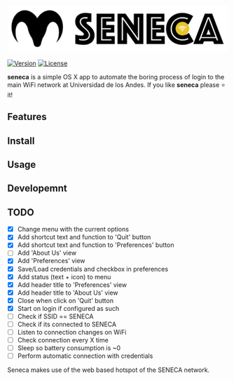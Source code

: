 ![](utils/img/banner.png)

[![Version](https://img.shields.io/badge/Version-v0.9c-brightgreen.svg)](https://ambar.cloud)
[![License](https://img.shields.io/badge/License-Fair%20Source%20v0.9-blue.svg)](https://github.com/RD17/ambar/blob/master/License.txt)

**seneca** is a simple OS X app to automate the boring process of login to the main WiFi network at Universidad de los Andes. If you like **seneca** please :star: it!



## Features

## Install

## Usage

## Developemnt

## TODO
- [x] Change menu with the current options
- [x] Add shortcut text and function to 'Quit' button
- [x] Add shortcut text and function to 'Preferences' button
- [ ] Add 'About Us' view
- [x] Add 'Preferences' view
- [x] Save/Load credentials and checkbox in preferences
- [x] Add status (text + icon) to menu
- [x] Add header title to 'Preferences' view
- [x] Add header title to 'About Us' view
- [x] Close when click on 'Quit' button
- [x] Start on login if configured as such
- [ ] Check if SSID == SENECA
- [ ] Check if its connected to SENECA
- [ ] Listen to connection changes on WiFi
- [ ] Check connection every X time
- [ ] Sleep so battery consumption is ~0
- [ ] Perform automatic connection with credentials

Seneca makes use of the web based hotspot of the SENECA network.

